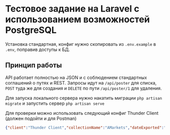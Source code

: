 # Тестовое задание на Laravel с использованием возможностей PostgreSQL

Установка стандартная, конфиг нужно скопировать из `.env.example` в `.env`, поправив доступы к БД.

## Принцип работы

API работает полностью на JSON и с соблюдением стандартных соглашений о путях и REST.
Запросы идут на `/api/poster` для списка, `POST` туда же для создания и `DELETE` по пути `/api/poster/1` для удаления.

Для запуска локального сервера нужно накатить миграции `php artisan migrate` и запустить сервер `php artisan serve`

Для проверки можно использовать следующий конфиг Thunder Client (должен подойти и для Postman)

```json
{"client":"Thunder Client","collectionName":"AMarkets","dateExported":"2022-03-03T21:35:02.307Z","version":"1.1","folders":[],"requests":[{"containerId":"","sortNum":10000,"headers":[{"name":"Accept","value":"*/*"},{"name":"User-Agent","value":"Thunder Client (https://www.thunderclient.com)"}],"colId":"fc82902f-ead0-40e9-b323-0da26cc7e72d","name":"Create","url":"http://127.0.0.1:8000/api/poster/","method":"POST","modified":"2022-03-03T21:33:56.068Z","created":"2022-03-03T17:35:22.703Z","_id":"46f39fff-a5a3-4cc0-9501-a00c81c4f5db","params":[],"body":{"type":"json","raw":"{\n    \"name\": \"Test name\",\n    \"start_date\": \"19-02-2019\",\n    \"end_date\": \"21-03-2019\"\n}","form":[]},"tests":[]},{"containerId":"","sortNum":20000,"headers":[{"name":"Accept","value":"*/*"},{"name":"User-Agent","value":"Thunder Client (https://www.thunderclient.com)"}],"colId":"fc82902f-ead0-40e9-b323-0da26cc7e72d","name":"List","url":"http://127.0.0.1:8000/api/poster/","method":"GET","modified":"2022-03-03T21:34:20.571Z","created":"2022-03-03T17:35:22.703Z","_id":"6235f1ca-05c0-440e-8692-b2a4d0a92d5b","params":[],"body":{"type":"json","raw":"{\n    \"name\": \"lolkek\",\n    \"start_date\": \"19-02-2018\",\n    \"end_date\": \"21-03-2018\"\n}","form":[]},"tests":[]},{"containerId":"","sortNum":30000,"headers":[{"name":"Accept","value":"*/*"},{"name":"User-Agent","value":"Thunder Client (https://www.thunderclient.com)"}],"colId":"fc82902f-ead0-40e9-b323-0da26cc7e72d","name":"Delete","url":"http://127.0.0.1:8000/api/poster/15","method":"DELETE","modified":"2022-03-03T21:34:27.445Z","created":"2022-03-03T17:35:22.703Z","_id":"22a267d4-915e-4fb8-b1dc-719335fd92bc","params":[],"tests":[]}]}
```
